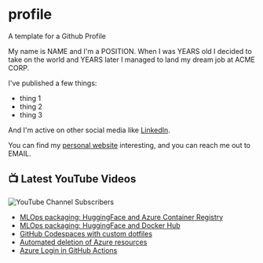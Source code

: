 # profile
A template for a Github Profile

My name is NAME and I'm a POSITION. When I was YEARS old I decided to take on the world and YEARS later I managed to land my dream job at ACME CORP.

I've published a few things:

* thing 1
* thing 2
* thing 3

And I'm active on other social media like [LinkedIn](https://www.linkedin.com/in/NICKNAME).

You can find my [personal website](https://example.com) interesting, and you can reach me out to EMAIL.


## 📺 Latest YouTube Videos

![YouTube Channel Subscribers](https://img.shields.io/youtube/channel/subscribers/UCt56bfntHoZFI60G5NIiTww?label=YouTube%20Subscribers&style=social)

<!-- YOUTUBE-VIDEOS-LIST:START -->
- [MLOps packaging: HuggingFace and Azure Container Registry](https://www.youtube.com/watch?v=_n8JKdRFgog)
- [MLOps packaging: HuggingFace and Docker Hub](https://www.youtube.com/watch?v=Jo98GLhw6BM)
- [GitHub Codespaces with custom dotfiles](https://www.youtube.com/watch?v=H4B37bZdYsk)
- [Automated deletion of Azure resources](https://www.youtube.com/watch?v=Nd4cwxROq30)
- [Azure Login in GitHub Actions](https://www.youtube.com/watch?v=Z06OyG4i18w)
<!-- YOUTUBE-VIDEOS-LIST:END -->
